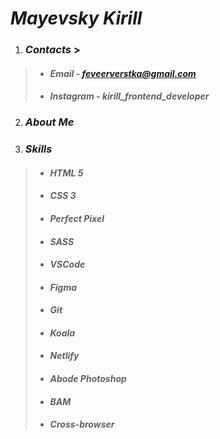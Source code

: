 #  *Mayevsky Kirill*

1. ###  *Contacts* >

> - ####  *Email -  feveerverstka@gmail.com*
>
> - ####  *Instagram -*  *kirill_frontend_developer*

2. ###  *About Me*

3. ###  *Skills*

>  - ####  *HTML 5*
>  - ####  *CSS 3*
>  - ####  *Perfect Pixel*
>  - ####  *SASS*
>  - ####  *VSCode*
>  - ####  *Figma*
>  - ####  *Git*
>  - ####  *Koala*
>  - ####  *Netlify*
>  - ####  *Abode Photoshop*
>  - ####  *BAM*
>  - ####  *Cross-browser*
